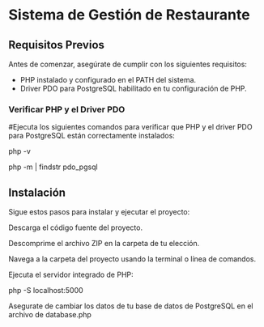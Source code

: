 # Sistema de Gestión de Restaurante

## Requisitos Previos

Antes de comenzar, asegúrate de cumplir con los siguientes requisitos:
- PHP instalado y configurado en el PATH del sistema.
- Driver PDO para PostgreSQL habilitado en tu configuración de PHP.

### Verificar PHP y el Driver PDO

#Ejecuta los siguientes comandos para verificar que PHP y el driver PDO para PostgreSQL están correctamente instalados:

php -v

php -m | findstr pdo_pgsql

## Instalación
Sigue estos pasos para instalar y ejecutar el proyecto:

Descarga el código fuente del proyecto.

Descomprime el archivo ZIP en la carpeta de tu elección.

Navega a la carpeta del proyecto usando la terminal o línea de comandos.

Ejecuta el servidor integrado de PHP:

php -S localhost:5000

Asegurate de cambiar los datos de tu base de datos de PostgreSQL en el archivo de database.php
